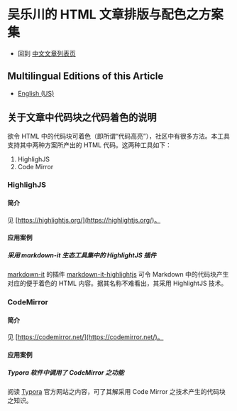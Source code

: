 <link rel="stylesheet" href="../../../源代码/发布的源代码/层叠样式表/wulechuan-styles-for-html-via-markdown--vscode.default.min.css">

# 吴乐川的 HTML 文章排版与配色之方案集

- 回到 [中文文章列表页](../../../ReadMe.md)


## Multilingual Editions of this Article

- [English (US)](../en-US/code-blocks-theming.md)




## 关于文章中代码块之代码着色的说明

欲令 HTML 中的代码块可着色（即所谓“代码高亮”），社区中有很多方法。本工具支持其中两种方案所产出的 HTML 代码。这两种工具如下：

1. HighlighJS
2. Code Mirror


### HighlighJS

#### 简介

见 [https://highlightjs.org/](https://highlightjs.org/)。


#### 应用案例

##### 采用 markdown-it 生态工具集中的 HighlightJS 插件

[markdown-it](https://www.npmjs.com/package/markdown-it) 的插件 [markdown-it-highlightjs](https://www.npmjs.com/package/markdown-it-highlightjs) 可令 Markdown 中的代码块产生对应的便于着色的 HTML 内容。据其名称不难看出，其采用 HighlightJS 技术。





### CodeMirror

#### 简介

见 [https://codemirror.net/](https://codemirror.net/)。


#### 应用案例

##### Typora 软件中调用了 CodeMirror 之功能

阅读 [Typora](https://typora.io/) 官方网站之内容，可了其解采用 Code Mirror 之技术产生的代码块之知识。


